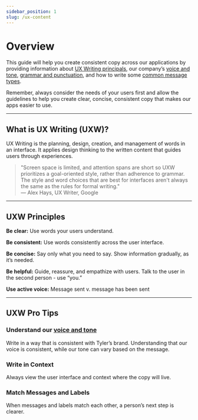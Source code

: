 ```yaml
---
sidebar_position: 1
slug: /ux-content
---
```


# Overview 
This guide will help you create consistent copy across our applications by providing information about [UX Writing principals](LINK), our company’s [voice and tone](/ux-content/voice-and-tone/), [grammar and punctuation](LINK), and how to write some [common message types](LINK). 

Remember, always consider the needs of your users first and allow the guidelines to help you create clear, concise, consistent copy that makes our apps easier to use.

---

## What is UX Writing (UXW)?

UX Writing is the planning, design, creation, and management of words in an interface. It applies design thinking to the written content that guides users through experiences.

> "Screen space is limited, and attention spans are short so UXW prioritizes a goal-oriented style, rather than adherence to grammar. The style and word choices that are best for interfaces aren't always the same as the rules for formal writing."<br />&mdash; Alex Hays, UX Writer, Google

---

## UXW Principles

**Be clear:** Use words your users understand.

**Be consistent:** Use words consistently across the user interface.

**Be concise:** Say only what you need to say. Show information gradually, as it’s needed.

**Be helpful:** Guide, reassure, and empathize with users. Talk to the user in the second person - use “you.”

**Use active voice:** Message sent v. message has been sent

---

## UXW Pro Tips

### Understand our [voice and tone](/ux-content/voice-and-tone/)
Write in a way that is consistent with Tyler’s brand. Understanding that our voice is consistent, while our tone can vary based on the message.

### Write in Context
Always view the user interface and context where the copy will live.

### Match Messages and Labels
When messages and labels match each other, a person’s next step is clearer.

